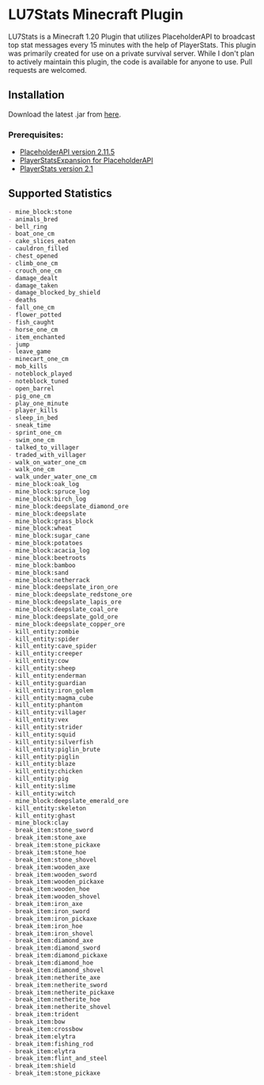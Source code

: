 # LU7Stats Minecraft Plugin

LU7Stats is a Minecraft 1.20 Plugin that utilizes PlaceholderAPI to broadcast top stat messages every 15 minutes with the help of PlayerStats. This plugin was primarily created for use on a private survival server. While I don't plan to actively maintain this plugin, the code is available for anyone to use. Pull requests are welcomed.

## Installation

Download the latest .jar from [here](https://github.com/LuckVintage/LU7Stats/raw/main/target/lu7stats-1.0-SNAPSHOT.jar).

### Prerequisites:

- [PlaceholderAPI version 2.11.5](https://repo.extendedclip.com/content/repositories/placeholderapi/me/clip/placeholderapi/2.11.5/placeholderapi-2.11.5.jar)
- [PlayerStatsExpansion for PlaceholderAPI](https://github.com/Artemis-the-gr8/PlayerStatsExpansion)
- [PlayerStats version 2.1](https://github.com/itHotL/PlayerStats)

## Supported Statistics

```markdown
- mine_block:stone
- animals_bred
- bell_ring
- boat_one_cm
- cake_slices_eaten
- cauldron_filled
- chest_opened
- climb_one_cm
- crouch_one_cm
- damage_dealt
- damage_taken
- damage_blocked_by_shield
- deaths
- fall_one_cm
- flower_potted
- fish_caught
- horse_one_cm
- item_enchanted
- jump
- leave_game
- minecart_one_cm
- mob_kills
- noteblock_played
- noteblock_tuned
- open_barrel
- pig_one_cm
- play_one_minute
- player_kills
- sleep_in_bed
- sneak_time
- sprint_one_cm
- swim_one_cm
- talked_to_villager
- traded_with_villager
- walk_on_water_one_cm
- walk_one_cm
- walk_under_water_one_cm
- mine_block:oak_log
- mine_block:spruce_log
- mine_block:birch_log
- mine_block:deepslate_diamond_ore
- mine_block:deepslate
- mine_block:grass_block
- mine_block:wheat
- mine_block:sugar_cane
- mine_block:potatoes
- mine_block:acacia_log
- mine_block:beetroots
- mine_block:bamboo
- mine_block:sand
- mine_block:netherrack
- mine_block:deepslate_iron_ore
- mine_block:deepslate_redstone_ore
- mine_block:deepslate_lapis_ore
- mine_block:deepslate_coal_ore
- mine_block:deepslate_gold_ore
- mine_block:deepslate_copper_ore
- kill_entity:zombie
- kill_entity:spider
- kill_entity:cave_spider
- kill_entity:creeper
- kill_entity:cow
- kill_entity:sheep
- kill_entity:enderman
- kill_entity:guardian
- kill_entity:iron_golem
- kill_entity:magma_cube
- kill_entity:phantom
- kill_entity:villager
- kill_entity:vex
- kill_entity:strider
- kill_entity:squid
- kill_entity:silverfish
- kill_entity:piglin_brute
- kill_entity:piglin
- kill_entity:blaze
- kill_entity:chicken
- kill_entity:pig
- kill_entity:slime
- kill_entity:witch
- mine_block:deepslate_emerald_ore
- kill_entity:skeleton
- kill_entity:ghast
- mine_block:clay
- break_item:stone_sword
- break_item:stone_axe
- break_item:stone_pickaxe
- break_item:stone_hoe
- break_item:stone_shovel
- break_item:wooden_axe
- break_item:wooden_sword
- break_item:wooden_pickaxe
- break_item:wooden_hoe
- break_item:wooden_shovel
- break_item:iron_axe
- break_item:iron_sword
- break_item:iron_pickaxe
- break_item:iron_hoe
- break_item:iron_shovel
- break_item:diamond_axe
- break_item:diamond_sword
- break_item:diamond_pickaxe
- break_item:diamond_hoe
- break_item:diamond_shovel
- break_item:netherite_axe
- break_item:netherite_sword
- break_item:netherite_pickaxe
- break_item:netherite_hoe
- break_item:netherite_shovel
- break_item:trident
- break_item:bow
- break_item:crossbow
- break_item:elytra
- break_item:fishing_rod
- break_item:elytra
- break_item:flint_and_steel
- break_item:shield
- break_item:stone_pickaxe

